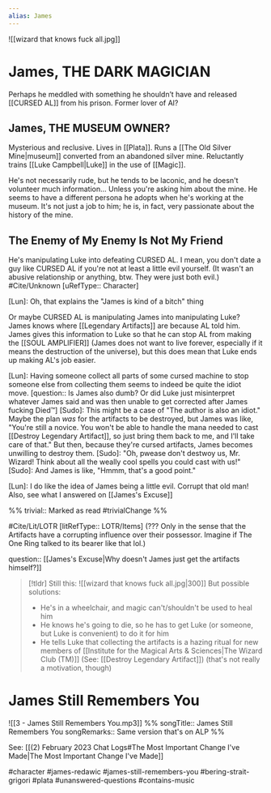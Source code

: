 ```yaml
---
alias: James
---
```

![[wizard that knows fuck all.jpg]]
# James, THE DARK MAGICIAN
Perhaps he meddled with something he shouldn’t have and released [[CURSED AL]] from his prison. Former lover of Al?

## James, THE MUSEUM OWNER?
Mysterious and reclusive. Lives in [[Plata]]. Runs a [[The Old Silver Mine|museum]] converted from an abandoned silver mine. Reluctantly trains [[Luke Campbell|Luke]] in the use of [[Magic]].

He's not necessarily rude, but he tends to be laconic, and he doesn't volunteer much information... Unless you're asking him about the mine. He seems to have a different persona he adopts when he's working at the museum. It's not just a job to him; he is, in fact, very passionate about the history of the mine.

## The Enemy of My Enemy Is Not My Friend
He's manipulating Luke into defeating CURSED AL. I mean, you don't date a guy like CURSED AL if you're not at least a little evil yourself. (It wasn't an abusive relationship or anything, btw. They were just both evil.)
#Cite/Unknown [uRefType:: Character]

[Lun]: Oh, that explains the "James is kind of a bitch" thing

Or maybe CURSED AL is manipulating James into manipulating Luke? James knows where [[Legendary Artifacts]] are because AL told him. James gives this information to Luke so that he can stop AL from making the [[SOUL AMPLIFIER]] (James does not want to live forever, especially if it means the destruction of the universe), but this does mean that Luke ends up making AL's job easier.

[Lun]: Having someone collect all parts of some cursed machine to stop someone else from collecting them seems to indeed be quite the idiot move. [question:: Is James also dumb?  Or did Luke just misinterpret whatever James said and was then unable to get corrected after James fucking Died™]
[Sudo]: This might be a case of "The author is also an idiot." Maybe the plan *was* for the artifacts to be destroyed, but James was like, "You're still a novice. You won't be able to handle the mana needed to cast [[Destroy Legendary Artifact]], so just bring them back to me, and I'll take care of that." But then, because they're cursed artifacts, James becomes unwilling to destroy them.
[Sudo]: "Oh, pwease don't destwoy us, Mr. Wizard! Think about all the weally cool spells you could cast with us!"
[Sudo]: And James is like, "Hmmm, that's a good point."

[Lun]: I do like the idea of James being a little evil. Corrupt that old man! Also, see what I answered on [[James's Excuse]]

%%
trivial:: Marked as read
#trivialChange 
%%

#Cite/Lit/LOTR [litRefType:: LOTR/Items] (??? Only in the sense that the Artifacts have a corrupting influence over their possessor. Imagine if The One Ring talked to its bearer like that lol.)

question:: [[James's Excuse|Why doesn't James just get the artifacts himself?]]

>[!tldr]
>Still this:
>![[wizard that knows fuck all.jpg|300]]
>But possible solutions:
> - He's in a wheelchair, and magic can't/shouldn't be used to heal him
> - He knows he's going to die, so he has to get Luke (or someone, but Luke is convenient) to do it for him
> - He tells Luke that collecting the artifacts is a hazing ritual for new members of [[Institute for the Magical Arts & Sciences|The Wizard Club (TM)]] (See: [[Destroy Legendary Artifact]]) (that's not really a motivation, though)

# James Still Remembers You
![[3 - James Still Remembers You.mp3]]
%%
songTitle:: James Still Remembers You
songRemarks:: Same version that's on ALP
%%

See: [[(2) February 2023 Chat Logs#The Most Important Change I've Made|The Most Important Change I've Made]]


#character #james-redawic #james-still-remembers-you #bering-strait-grigori #plata #unanswered-questions #contains-music  
